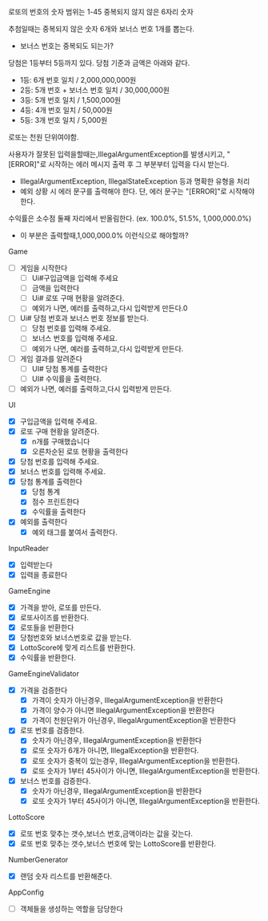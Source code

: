 로또의 번호의 숫자 범위는 1-45
중복되지 않지 않은 6자리 숫자

추첨일때는 중복되지 않은 숫자 6개와 보너스 번호 1개를 뽑는다.

- 보너스 번호는 중복되도 되는가?

당첨은 1등부터 5등까지 있다. 당첨 기준과 금액은 아래와 같다.

- 1등: 6개 번호 일치 / 2,000,000,000원
- 2등: 5개 번호 + 보너스 번호 일치 / 30,000,000원
- 3등: 5개 번호 일치 / 1,500,000원
- 4등: 4개 번호 일치 / 50,000원
- 5등: 3개 번호 일치 / 5,000원

로또는 천원 단위여야함.

사용자가 잘못된 입력을할때는,IllegalArgumentException를 발생시키고, "[ERROR]"로 시작하는 에러 메시지 출력 후 그 부분부터 입력을 다시 받는다.

- IllegalArgumentException, IllegalStateException 등과 명확한 유형을 처리
- 예외 상황 시 에러 문구를 출력해야 한다. 단, 에러 문구는 "[ERROR]"로 시작해야 한다.

수익률은 소수점 둘째 자리에서 반올림한다. (ex. 100.0%, 51.5%, 1,000,000.0%)

- 이 부분은 출력할때,1,000,000.0% 이런식으로 해야할까?

Game

-[ ] 게임을 시작한다
    -[ ] Ui#구입금액을 입력해 주세요
    -[ ] 금액을 입력한다
    -[ ] Ui# 로또 구매 현황을 알려준다.
    -[ ] 예외가 나면, 예러를 출력하고,다시 입력받게 만든다.0
-[ ] Ui# 당첨 번호과 보너스 번호 정보를 받는다.
    - [ ] 당첨 번호를 입력해 주세요.
    - [ ] 보너스 번호를 입력해 주세요.
    -[ ] 예외가 나면, 예러를 출력하고,다시 입력받게 만든다.
-[ ] 게임 결과를 알려준다
    -[ ] UI# 당첨 통계를 출력한다
    -[ ] UI# 수익률을 출력한다.
-[ ] 예외가 나면, 예러를 출력하고,다시 입력받게 만든다.

UI

- [x] 구입금액을 입력해 주세요.
- [x] 로또 구매 현황을 알려준다.
    -[x] n개를 구매했습니다
    -[x] 오른차순된 로또 현황을 출력한다
- [x] 당첨 번호를 입력해 주세요.
- [x] 보너스 번호를 입력해 주세요.
-[x] 당첨 통계를 출력한다
    -[x] 당첨 통계
    - [x] 점수 프린트한다
    - [x] 수익률을 출력한다
-[x] 예외를 출력한다
    -[x] 예외 태그를 붙여서 출력한다.

InputReader

- [x] 입력받는다
- [x] 입력을 종료한다

GameEngine

- [x] 가격을 받아, 로또를 만든다.
- [x] 로또사이즈를 반환한다.
- [x] 로또들을 반환한다
- [x] 당첨번호와 보너스번호로 값을 받는다.
- [x] LottoScore에 맞게 리스트를 반환한다.
- [x] 수익률을 반환한다.

GameEngineValidator

-[x] 가격을 검증한다
    - [x] 가격이 숫자가 아닌경우, IllegalArgumentException을 반환한다
    - [x] 가격이 양수가 아니면 IllegalArgumentException을 반환한다
    - [x] 가격이 천원단위가 아닌경우, IllegalArgumentException을 반환한다
-[x] 로또 번호를 검증한다.
    - [x] 숫자가 아닌경우, IllegalArgumentException을 반환한다
    - [x] 로또 숫자가 6개가 아니면, IllegalException을 반환한다.
    - [x] 로또 숫자가 중복이 있는경우, IllegalArgumentException을 반환한다.
    - [x] 로또 숫자가 1부터 45사이가 아니면, IllegalArgumentException을 반환한다.
-[x] 보너스 번호를 검증한다.
    - [x] 숫자가 아닌경우, IllegalArgumentException을 반환한다
    - [x] 로또 숫자가 1부터 45사이가 아니면, IllegalArgumentException을 반환한다.

LottoScore

- [x] 로또 번호 맞추는 갯수,보너스 번호,금액이라는 값을 갖는다.
- [x]  로또 번호 맞추는 갯수,보너스 번호에 맞는 LottoScore를 반환한다.

NumberGenerator

-[x] 랜덤 숫자 리스트를 반환해준다.

AppConfig

-[ ] 객체들을 생성하는 역할을 담당한다
